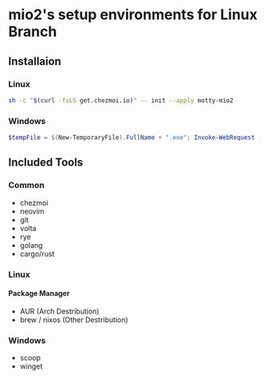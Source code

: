 # mio2's setup environments for Linux Branch

## Installaion

### Linux

```bash
sh -c "$(curl -fsLS get.chezmoi.io)" -- init --apply motty-mio2
```

### Windows

```powershell
$tempFile = $(New-TemporaryFile).FullName + ".exe"; Invoke-WebRequest -Uri "https://github.com/twpayne/chezmoi/releases/latest/download/chezmoi-windows-amd64.exe" -OutFile $tempFile; & $tempFile init --apply motty-mio2

```

## Included Tools

### Common

- chezmoi
- neovim
- git
- volta
- rye
- golang
- cargo/rust

### Linux

#### Package Manager

- AUR (Arch Destribution)
- brew / nixos (Other Destribution)

### Windows

- scoop
- winget
